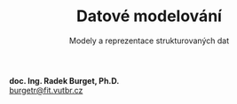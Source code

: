 <!-- .slide: class="title" -->

<div class="logo"></div>
<div class="main">
    <header>
        <h1>Datové modelování</h1>
        <p class="subtitle">Modely a reprezentace strukturovaných dat</p>
    </header>
    <p class="author" style="margin: 0"><strong>doc. Ing. Radek Burget, Ph.D.</strong><br>
        <a href="mailto:burgetr@fit.vutbr.cz">burgetr@fit.vutbr.cz</a>
    </p>
</div>
